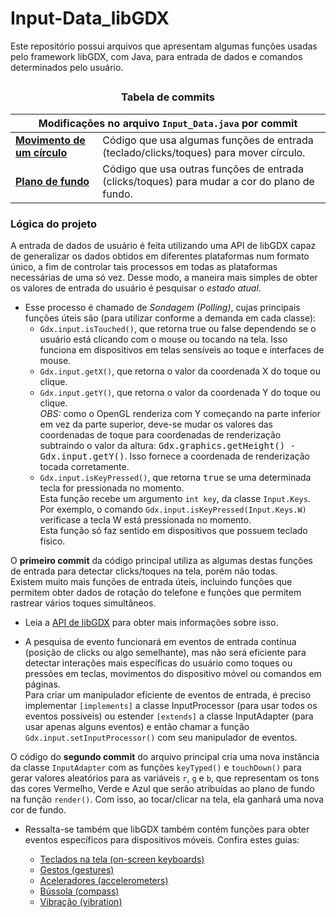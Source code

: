 <h1>Input-Data_libGDX</h1>
<p>Este repositório possui arquivos que apresentam algumas funções usadas pelo framework libGDX, com Java, para entrada de dados e comandos
determinados pelo usuário.</p>
<h2></h2>
<h3 align="center">Tabela de commits</h3>
<div>
  <table align="center">
    <thead><th colspan="2">Modificações no arquivo <code>Input_Data.java</code> por commit</th></thead>
    <tr>
      <td>
        <a href="https://github.com/luc-gh/Input-Data_libGDX/blob/9dda6ca8139f4c571bac3a8bb091fe12bad67162/core/src/com/libgdx/input/Input_Data.java">
        <b>Movimento de um círculo</b></a>
      </td>
      <td>Código que usa algumas funções de entrada (teclado/clicks/toques) para mover círculo.</td>
    </tr>
    <tr>
      <td>
        <a href="https://github.com/luc-gh/Input-Data_libGDX/blob/main/core/src/com/libgdx/input/Input_Data.java">
        <b>Plano de fundo</b></a>
      </td>
      <td>Código que usa outras funções de entrada (clicks/toques) para mudar a cor do plano de fundo.</td>
    </tr>
  </table>
</div>
<div>
  <h3>Lógica do projeto</h3>
  <p>
    A entrada de dados de usuário é feita utilizando uma API de libGDX capaz de generalizar os dados obtidos em diferentes plataformas num formato 
    único, a fim de controlar tais processos em todas as plataformas necessárias de uma só vez. Desse modo, a maneira mais simples de obter os valores
    de entrada do usuário é pesquisar o <i>estado atual</i>.
  </p>
  <ul>
    <li>
      Esse processo é chamado de <i>Sondagem (Polling)</i>, cujas principais funções úteis são (para utilizar conforme a demanda em cada classe):
      <ul>
        <li>
          <code>Gdx.input.isTouched()</code>, que retorna true ou false dependendo se o usuário está clicando com o mouse ou tocando na tela. 
          Isso funciona em dispositivos em telas sensíveis ao toque e interfaces de mouse.
        </li>
        <li>
          <code>Gdx.input.getX()</code>, que retorna o valor da coordenada X do toque ou clique.
        </li>
        <li>
          <code>Gdx.input.getY()</code>, que retorna o valor da coordenada Y do toque ou clique.<br>
          <i>OBS:</i>
          como o OpenGL renderiza com Y começando na parte inferior em vez da parte superior, deve-se mudar os valores das coordenadas de toque para 
          coordenadas de renderização subtraindo o valor da altura: <kbd>Gdx.graphics.getHeight() - Gdx.input.getY()</kbd>. 
          Isso fornece a coordenada de renderização tocada corretamente.
        </li>
        <li>
          <code>Gdx.input.isKeyPressed()</code>, que retorna <kbd>true</kbd> se uma determinada tecla for pressionada no momento.<br>
          Esta função recebe um argumento <code>int key</code>, da classe <code>Input.Keys</code>.<br>
          Por exemplo, o comando <code>Gdx.input.isKeyPressed(Input.Keys.W)</code> 
          verificase a tecla W está pressionada no momento.<br>
          Esta função só faz sentido em dispositivos que possuem teclado físico.
        </li>
      </ul>
    </li>
  </ul>
  <p>
    O <b>primeiro commit</b> da código principal utiliza as algumas destas funções de entrada para detectar clicks/toques na tela, porém não todas. <br>
    Existem muito mais funções de entrada úteis, incluindo funções que permitem obter dados de rotação do telefone e 
    funções que permitem rastrear vários toques simultâneos.
  </p>
  <ul>
    <li>
      Leia a <a href="https://libgdx.badlogicgames.com/ci/nightlies/docs/api/com/badlogic/gdx/Input.html">API de libGDX</a> para obter 
      mais informações sobre isso.
    </li>
  </ul>
  <ul>
    <li>
      A pesquisa de evento funcionará em eventos de entrada contínua (posição de clicks ou algo semelhante), mas não será eficiente para detectar 
      interações mais específicas do usuário como toques ou pressões em teclas, movimentos do dispositivo móvel ou comandos em páginas.<br>
      Para criar um manipulador eficiente de eventos de entrada, é preciso implementar <code>[implements]</code> a classe InputProcessor 
      (para usar todos os eventos possíveis) ou estender <code>[extends]</code> a classe InputAdapter (para usar apenas alguns eventos) e 
      então chamar a função <code>Gdx.input.setInputProcessor()</code> com seu manipulador de eventos.
    </li>
  </ul>
  <p>
    O código do <b>segundo commit</b> do arquivo principal cria uma nova instância da classe <code>InputAdapter</code> com as funções 
    <code>keyTyped()</code> e <code>touchDown()</code> para gerar valores aleatórios para as variáveis <code>r</code>, <code>g</code> 
    e <code>b</code>, que representam os tons das cores Vermelho, Verde e Azul que serão atribuídas ao plano de fundo na função 
    <code>render()</code>. Com isso, ao tocar/clicar na tela, ela ganhará uma nova cor de fundo.
  </p>
  <ul>
    <li>
      Ressalta-se também que libGDX também contém funções para obter eventos específicos para dispositivos móveis. Confira estes guias:
    </li>
    <ul>
      <li><a href="https://github.com/libgdx/libgdx/wiki/On-screen-keyboard">Teclados na tela (on-screen keyboards)<a></li>
      <li><a href="https://github.com/libgdx/libgdx/wiki/Gesture-detection">Gestos (gestures)</li>
      <li><a href="https://github.com/libgdx/libgdx/wiki/Accelerometer">Aceleradores (accelerometers)<a></li>
      <li><a href="https://github.com/libgdx/libgdx/wiki/Compass">Bússola (compass)<a></li>
      <li><a href="https://github.com/libgdx/libgdx/wiki/Vibrator">Vibração (vibration)<a></li>
    </ul>
  </ul>
</div>
